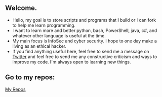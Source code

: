 ## Welcome.

- Hello, my goal is to store scripts and programs that I build or I can fork to help me learn programming. 
- I want to learn more and better python, bash, PowerShell, java, c#, and whatever other language is useful at the time. 
- My main focus is InfoSec and cyber security. I hope to one day make a living as an ethical hacker. 
- If you find anything useful here, feel free to send me a message on [Twitter](https://twitter.com/mikensec) and feel free to send me any constructive criticism and ways to improve my code. I'm always open to learning new things. 

## Go to my repos:
[My Repos](https://github.com/mikensec)

